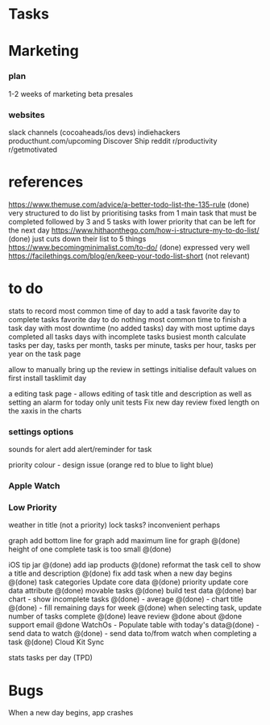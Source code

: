#  Tasks

# Marketing
### plan
1-2 weeks of marketing
beta
presales
### websites
slack channels (cocoaheads/ios devs)
indiehackers
producthunt.com/upcoming
Discover Ship
reddit
    r/productivity
    r/getmotivated

# references
https://www.themuse.com/advice/a-better-todo-list-the-135-rule (done) very structured to do list by prioritising tasks from 1 main task that must be completed followed by 3 and 5 tasks with lower priority that can be left for the next day
https://www.hithaonthego.com/how-i-structure-my-to-do-list/ (done) just cuts down their list to 5 things
https://www.becomingminimalist.com/to-do/ (done) expressed very well
https://facilethings.com/blog/en/keep-your-todo-list-short (not relevant)

# to do
stats to record
    most common time of day to add a task
    favorite day to complete tasks
    favorite day to do nothing
    most common time to finish a task
    day with most downtime (no added tasks)
    day with most uptime
    days completed all tasks
    days with incomplete tasks
    busiest month
    calculate tasks per day, tasks per month, tasks per minute, tasks per hour, tasks per year on the task page
    
allow to manually bring up the review in settings
initialise default values on first install
    tasklimit
    day

a editing task page - allows editing of task title and description as well as setting an alarm for today only
unit tests
Fix new day review 
fixed length on the xaxis in the charts

### settings options
sounds for alert
add alert/reminder for task 

priority colour - design issue (orange red to blue to light  blue)

### Apple Watch

### Low Priority
weather in title (not a priority)
lock tasks? inconvenient perhaps


graph
    add bottom line for graph 
    add maximum line for graph @(done)
    height of one complete task is too small @(done)

iOS
    tip jar @(done)
    add iap products @(done)
    reformat the task cell to show a title and description @(done)
    fix add task when a new day begins @(done)
    task categories Update core data @(done)
    priority update core data attribute @(done)
    movable tasks @(done)
    build test data @(done)
    bar chart
        - show incomplete tasks @(done)
        - average @(done)
        - chart title @(done)
        - fill remaining days for week @(done)
    when selecting task, update number of tasks complete @(done)
    leave review @done
    about @done 
    support email @done
WatchOs
    - Populate table with today's data@(done)
    - send data to watch @(done)
    - send data to/from watch when completing a task @(done)
Cloud Kit Sync




stats
    tasks per day (TPD)



# Bugs

When a new day begins, app crashes

